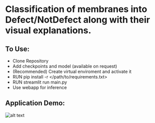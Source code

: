 # Classification of membranes into Defect/NotDefect along with their visual explanations.

## To Use:

* Clone Repository
* Add checkpoints and model (available on request)
* (Recommended) Create virtual enviroment and activate it
* RUN pip install -r </path/to/requirements.txt>
* RUN streamlit run main.py
* Use webapp for inference


## Application Demo:

![alt text](https://github.com/Muhammad-Kazim/membrane_analysis_demo/blob/master/temp.png)

